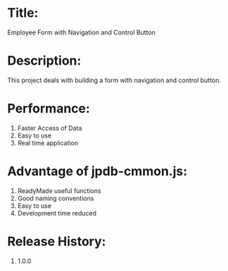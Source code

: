 # Title: 
Employee Form with Navigation and Control Button

# Description:
This project deals with building a form with navigation and control button.

# Performance:
1. Faster Access of Data
2. Easy to use
3. Real time application

# Advantage of jpdb-cmmon.js:
1. ReadyMade useful functions
2. Good naming conventions
3. Easy to use
4. Development time reduced

# Release History:
1. 1.0.0
